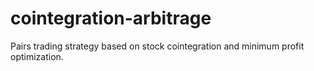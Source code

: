 # cointegration-arbitrage
Pairs trading strategy based on stock cointegration and minimum profit optimization.
